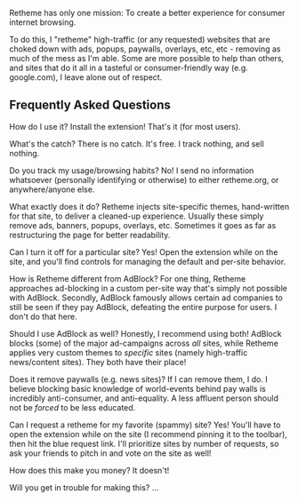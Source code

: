 <script>
  import QA from '../misc/QA.svelte'
</script>

Retheme has only one mission: To create a better experience for consumer internet browsing.

To do this, I "retheme" high-traffic (or any requested) websites that are choked down with ads, popups, paywalls, overlays, etc, etc - removing as much of the mess as I'm able.  Some are more possible to help than others, and sites that do it all in a tasteful or consumer-friendly way (e.g. google.com), I leave alone out of respect.

## Frequently Asked Questions

<QA>How do I use it?</QA>
<QA type="answer">Install the extension!  That's it (for most users).</QA>

<QA>What's the catch?</QA>
<QA type="answer">There is no catch. It's free. I track nothing, and sell nothing.</QA>

<QA>Do you track my usage/browsing habits?</QA>
<QA type="answer">
  No!  I send no information whatsoever (personally identifying or otherwise) to either retheme.org, or anywhere/anyone else.
</QA>

<QA>What exactly does it do?</QA>
<QA type="answer">Retheme injects site-specific themes, hand-written for that site, to deliver a cleaned-up experience. Usually these simply remove ads, banners, popups, overlays, etc.  Sometimes it goes as far as restructuring the page for better readability.</QA>

<QA>Can I turn it off for a particular site?</QA>
<QA type="answer">Yes!  Open the extension while on the site, and you'll find controls for managing the default and per-site behavior.</QA>

<QA>How is Retheme different from AdBlock?</QA>
<QA type="answer">For one thing, Retheme approaches ad-blocking in a custom per-site way that's simply not possible with AdBlock.  Secondly, AdBlock famously allows certain ad companies to still be seen if they pay AdBlock, defeating the entire purpose for users.  I don't do that here.</QA>

<QA>Should I use AdBlock as well?</QA>
<QA type="answer">Honestly, I recommend using both!  AdBlock blocks (some) of the major ad-campaigns across <em>all</em> sites, while
Retheme applies very custom themes to <em>specific</em> sites (namely high-traffic news/content sites).  They both have their place!</QA>

<QA>Does it remove paywalls (e.g. news sites)?</QA>
<QA type="answer">If I can remove them, I do. I believe blocking basic knowledge of world-events behind pay walls is incredibly anti-consumer, and anti-equality.  A less affluent person should not be *forced* to be less educated.</QA>

<QA>Can I request a retheme for my favorite (spammy) site?</QA>
<QA type="answer">Yes!  You'll have to open the extension while on the site (I recommend pinning it to the toolbar), then hit the blue request link.  I'll prioritize sites by number of requests, so ask your friends to pitch in and vote on the site as well!</QA>

<QA>How does this make you money?</QA>
<QA type="answer">It doesn't!</QA>

<QA>Will you get in trouble for making this?</QA>
<QA type="answer">...</QA>
